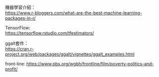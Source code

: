 機器學習介紹：  
https://www.r-bloggers.com/what-are-the-best-machine-learning-packages-in-r/  

TensorFlow:  
https://tensorflow.rstudio.com/tfestimators/  

ggalt套件：  
https://cran.r-project.org/web/packages/ggalt/vignettes/ggalt_examples.html

front-line:
https://www.pbs.org/wgbh/frontline/film/poverty-politics-and-profit/
